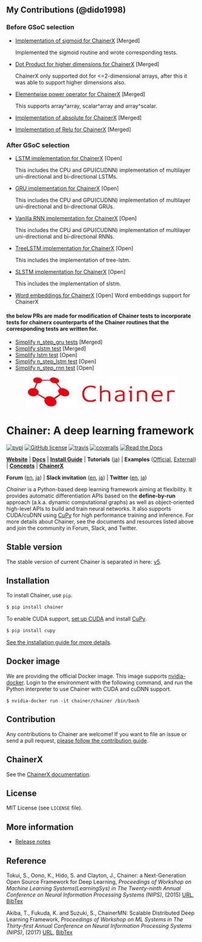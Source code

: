 ## My Contributions (@dido1998)
### Before GSoC selection
- [Implementation of sigmoid for ChainerX](https://github.com/chainer/chainer/pull/6472) [Merged]

  Implemented the sigmoid routine and wrote corresponding tests.
- [Dot Product for higher dimensions for ChainerX](https://github.com/chainer/chainer/pull/6476) [Merged]

  ChainerX only supported dot for <=2-dimensional arrays, after this it was able to support higher dimensions also.
- [Elementwise power operator for ChainerX](https://github.com/chainer/chainer/pull/6496) [Merged]

  This supports array^array, scalar^array and array^scalar.
- [Implementation of absolute for ChainerX](https://github.com/chainer/chainer/pull/6715) [Merged]
- [Implementation of Relu for ChainerX](https://github.com/chainer/chainer/pull/6731) [Merged]

### After GSoC selection
- [LSTM implementation for ChainerX](https://github.com/chainer/chainer/pull/7282) [Open]

  This includes the CPU and GPU(CUDNN) implementation of multilayer uni-directional and bi-directional LSTMs.
- [GRU implementation for ChainerX](https://github.com/chainer/chainer/pull/7678) [Open]

  This includes the CPU and GPU(CUDNN) implementation of multilayer uni-directional and bi-directional GRUs.
- [Vanilla RNN implementation for ChainerX](https://github.com/chainer/chainer/pull/7764) [Open]

  This includes the CPU and GPU(CUDNN) implementation of multilayer uni-directional and bi-directional RNNs.
- [TreeLSTM implementation for ChainerX](https://github.com/chainer/chainer/pull/7720) [Open]

  This includes the implementation of tree-lstm.
- [SLSTM implementation for ChainerX](https://github.com/chainer/chainer/pull/7783) [Open]

  This includes the implementation of slstm.
- [Word embeddings for ChainerX](https://github.com/chainer/chainer/pull/7784) [Open]
  Word embeddings support for ChainerX
#### the below PRs are made for modification of Chainer tests to incorporate tests for chainerx counterparts of the Chainer routines that the corresponding tests are written for.
- [Simplify n_step_gru tests](https://github.com/chainer/chainer/pull/7806) [Merged]
- [Simplify slstm test](https://github.com/chainer/chainer/pull/7805) [Merged]
- [Simplify lstm test](https://github.com/chainer/chainer/pull/7808) [Open]
- [Simplify n_step_lstm test](https://github.com/chainer/chainer/pull/7807) [Open]
- [Simplify n_step_rnn test](https://github.com/chainer/chainer/pull/7804) [Open]


<div align="center"><img src="https://raw.githubusercontent.com/chainer/chainer/master/docs/image/chainer_red_h.png" width="400"/></div>

# Chainer: A deep learning framework

[![pypi](https://img.shields.io/pypi/v/chainer.svg)](https://pypi.python.org/pypi/chainer)
[![GitHub license](https://img.shields.io/github/license/chainer/chainer.svg)](https://github.com/chainer/chainer)
[![travis](https://img.shields.io/travis/chainer/chainer/master.svg)](https://travis-ci.org/chainer/chainer)
[![coveralls](https://img.shields.io/coveralls/chainer/chainer.svg)](https://coveralls.io/github/chainer/chainer)
[![Read the Docs](https://readthedocs.org/projects/chainer/badge/?version=stable)](https://docs.chainer.org/en/stable/?badge=stable)

[**Website**](https://chainer.org/)
| [**Docs**](https://docs.chainer.org/en/stable/)
| [**Install Guide**](https://docs.chainer.org/en/stable/install.html)
| **Tutorials** ([ja](https://tutorials.chainer.org/ja/))
| **Examples** ([Official](https://github.com/chainer/chainer/tree/master/examples), [External](https://github.com/chainer-community/awesome-chainer))
| [**Concepts**](https://docs.chainer.org/en/stable/guides/)
| [**ChainerX**](#chainerx)

**Forum** ([en](https://groups.google.com/forum/#!forum/chainer), [ja](https://groups.google.com/forum/#!forum/chainer-jp))
| **Slack invitation** ([en](https://bit.ly/join-chainer-slack), [ja](https://bit.ly/join-chainer-jp-slack))
| **Twitter** ([en](https://twitter.com/ChainerOfficial), [ja](https://twitter.com/ChainerJP))

*Chainer* is a Python-based deep learning framework aiming at flexibility.
It provides automatic differentiation APIs based on the **define-by-run** approach (a.k.a. dynamic computational graphs) as well as object-oriented high-level APIs to build and train neural networks.
It also supports CUDA/cuDNN using [CuPy](https://github.com/cupy/cupy) for high performance training and inference.
For more details about Chainer, see the documents and resources listed above and join the community in Forum, Slack, and Twitter.



  
  

## Stable version

The stable version of current Chainer is separated in here: [v5](https://github.com/chainer/chainer/tree/v5).

## Installation

To install Chainer, use `pip`.

```sh
$ pip install chainer
```

To enable CUDA support, [set up CUDA](https://docs.nvidia.com/cuda/index.html#installation-guides) and install [CuPy](https://github.com/cupy/cupy).

```sh
$ pip install cupy
```

[See the installation guide for more details](https://docs.chainer.org/en/stable/install.html).


## Docker image

We are providing the official Docker image.
This image supports [nvidia-docker](https://github.com/NVIDIA/nvidia-docker).
Login to the environment with the following command, and run the Python interpreter to use Chainer with CUDA and cuDNN support.

```
$ nvidia-docker run -it chainer/chainer /bin/bash
```


## Contribution

Any contributions to Chainer are welcome!
If you want to file an issue or send a pull request, [please follow the contribution guide](https://docs.chainer.org/en/stable/contribution.html).


## ChainerX

See the [ChainerX documentation](https://docs.chainer.org/en/stable/chainerx/index.html).


## License

MIT License (see `LICENSE` file).


## More information

- [Release notes](https://github.com/chainer/chainer/releases)


## Reference

Tokui, S., Oono, K., Hido, S. and Clayton, J.,
Chainer: a Next-Generation Open Source Framework for Deep Learning,
*Proceedings of Workshop on Machine Learning Systems(LearningSys) in
The Twenty-ninth Annual Conference on Neural Information Processing Systems (NIPS)*, (2015)
[URL](http://learningsys.org/papers/LearningSys_2015_paper_33.pdf), [BibTex](chainer_bibtex.txt)


Akiba, T., Fukuda, K. and Suzuki, S.,
ChainerMN: Scalable Distributed Deep Learning Framework,
*Proceedings of Workshop on ML Systems in
The Thirty-first Annual Conference on Neural Information Processing Systems (NIPS)*, (2017)
[URL](http://learningsys.org/nips17/assets/papers/paper_25.pdf), [BibTex](chainermn_bibtex.txt)

